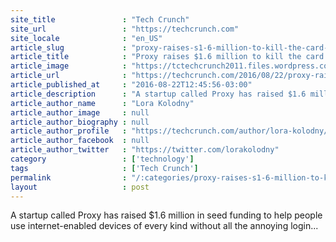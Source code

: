 ```yaml
---
site_title               : "Tech Crunch"
site_url                 : "https://techcrunch.com"
site_locale              : "en_US"
article_slug             : "proxy-raises-s1-6-million-to-kill-the-card-key-and-make-the-internet-of-things-more-accessible"
article_title            : "Proxy raises $1.6 million to kill the card key, and make the internet of things more accessible"
article_image            : "https://tctechcrunch2011.files.wordpress.com/2016/08/proxy_door.jpg?w=764&h=400&crop=1"
article_url              : "https://techcrunch.com/2016/08/22/proxy-raises-1-6-million-to-kill-the-card-key-and-make-the-internet-of-things-more-accessible/"
article_published_at     : "2016-08-22T12:45:56-03:00"
article_description      : "A startup called Proxy has raised $1.6 million in seed funding to help people use internet-enabled devices of every kind without all the annoying login..."
article_author_name      : "Lora Kolodny"
article_author_image     : null
article_author_biography : null
article_author_profile   : "https://techcrunch.com/author/lora-kolodny/"
article_author_facebook  : null
article_author_twitter   : "https://twitter.com/lorakolodny"
category                 : ['technology']
tags                     : ['Tech Crunch']
permalink                : "/:categories/proxy-raises-s1-6-million-to-kill-the-card-key-and-make-the-internet-of-things-more-accessible/"
layout                   : post
---
```


A startup called Proxy has raised $1.6 million in seed funding to help people use internet-enabled devices of every kind without all the annoying login...
